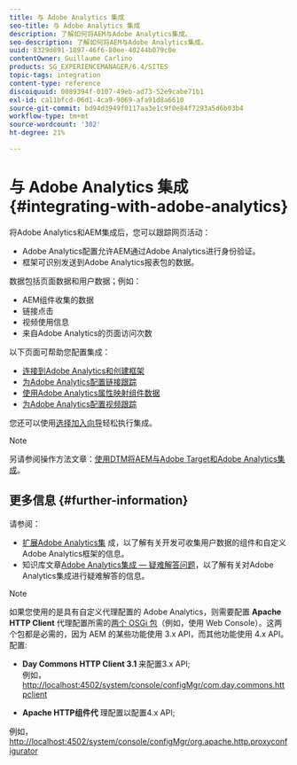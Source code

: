 ```yaml
---
title: 与 Adobe Analytics 集成
seo-title: 与 Adobe Analytics 集成
description: 了解如何将AEM与Adobe Analytics集成。
seo-description: 了解如何将AEM与Adobe Analytics集成。
uuid: 8329d891-1897-46f6-80ee-40244b079c0e
contentOwner: Guillaume Carlino
products: SG_EXPERIENCEMANAGER/6.4/SITES
topic-tags: integration
content-type: reference
discoiquuid: 0089394f-0107-49eb-ad73-52e9cabe71b1
exl-id: ca11bfcd-06d1-4ca9-9069-afa91d8a6610
source-git-commit: bd94d3949f0117aa3e1c9f0e84f7293a5d6b03b4
workflow-type: tm+mt
source-wordcount: '302'
ht-degree: 21%

---
```


# 与 Adobe Analytics 集成{#integrating-with-adobe-analytics}

将Adobe Analytics和AEM集成后，您可以跟踪网页活动：

* Adobe Analytics配置允许AEM通过Adobe Analytics进行身份验证。
* 框架可识别发送到Adobe Analytics报表包的数据。

数据包括页面数据和用户数据；例如：

* AEM组件收集的数据
* 链接点击
* 视频使用信息
* 来自Adobe Analytics的页面访问次数

以下页面可帮助您配置集成：

* [连接到Adobe Analytics和创建框架](/help/sites-administering/adobeanalytics-connect.md)
* [为Adobe Analytics配置链接跟踪](/help/sites-administering/adobeanalytics-link.md)
* [使用Adobe Analytics属性映射组件数据](/help/sites-administering/adobeanalytics-mapping.md)
* [为Adobe Analytics配置视频跟踪](/help/sites-administering/adobeanalytics-video.md)

您还可以使用[选择加入向导](/help/sites-administering/opt-in.md)轻松执行集成。

>[!NOTE]
>
>另请参阅操作方法文章：[使用DTM将AEM与Adobe Target和Adobe Analytics集成](https://helpx.adobe.com/experience-manager/using/integrate-digital-marketing-solutions.html)。

## 更多信息 {#further-information}

请参阅：

* [扩展Adobe Analytics集](/help/sites-developing/extending-analytics.md) 成，以了解有关开发可收集用户数据的组件和自定义Adobe Analytics框架的信息。
* 知识库文章[Adobe Analytics集成 — 疑难解答问题](https://helpx.adobe.com/experience-manager/kb/sitecatalystintegrationtroubleshooting.html)，以了解有关对Adobe Analytics集成进行疑难解答的信息。

>[!NOTE]
>
>如果您使用的是具有自定义代理配置的 Adobe Analytics，则需要配置 **Apache HTTP Client** 代理配置所需的[两个 OSGi 包](/help/sites-deploying/configuring-osgi.md)（例如，使用 Web Console）。这两个包都是必需的，因为 AEM 的某些功能使用 3.x API，而其他功能使用 4.x API。配置:
>
>* **Day Commons HTTP Client 3.1** 来配置3.x API;\
   >  例如， [http://localhost:4502/system/console/configMgr/com.day.commons.httpclient](http://localhost:4502/system/console/configMgr/com.day.commons.httpclient)
   >
   >
* **Apache HTTP组件代** 理配置以配置4.x API;
>
>  
例如， [http://localhost:4502/system/console/configMgr/org.apache.http.proxyconfigurator](http://localhost:4502/system/console/configMgr/org.apache.http.proxyconfigurator)
